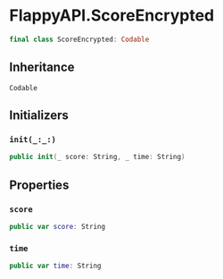 # FlappyAPI.ScoreEncrypted

``` swift
final class ScoreEncrypted: Codable 
```

## Inheritance

`Codable`

## Initializers

### `init(_:_:)`

``` swift
public init(_ score: String, _ time: String) 
```

## Properties

### `score`

``` swift
public var score: String
```

### `time`

``` swift
public var time: String
```
